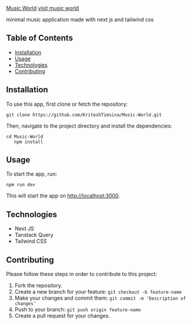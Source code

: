 <body>
  <a href="https://musicsansar.vercel.app/">Music World</a>
  <a href="https://musicsansar.vercel.app/">visit music world</a>
  <p>minimal music application made with next js and tailwind css</p>

  <h2>Table of Contents</h2>
  <ul>
    <li><a href="#installation">Installation</a></li>
    <li><a href="#usage">Usage</a></li>
    <li><a href="#technologies-used">Technologies</a></li>
    <li><a href="#contributing">Contributing</a></li>
  </ul>
  <h2>Installation</h2>
  <p>To use this app, first clone or fetch the repository:</p>
  <pre><code>git clone https://github.com/KriteshTimsina/Music-World.git</code></pre>
  <p>Then, navigate to the project directory and install the dependencies:</p>
  <pre><code>cd Music-World
   npm install</code></pre>
  <h2>Usage</h2>
  <p>To start the app, run:</p>
  <pre><code>npm run dev</code></pre>
  <p>This will start the app on <a href="http://localhost:3000">http://localhost:3000</a>.</p>
  <h2>Technologies</h2>
  <ul>
    <li>Next JS</li>
    <li>Tanstack Query</li>
    <li>Tailwind CSS</li>
  </ul>
  <h2>Contributing</h2>
  <p>Please follow these steps in order to contribute to this project:</p>
  <ol>
    <li>Fork the repository.</li>
    <li>Create a new branch for your feature: <code>git checkout -b feature-name</code></li>
    <li>Make your changes and commit them: <code>git commit -m 'Description of changes'</code></li>
    <li>Push to your branch: <code>git push origin feature-name</code></li>
    <li>Create a pull request for your changes.</li>
  </ol>
</body>
